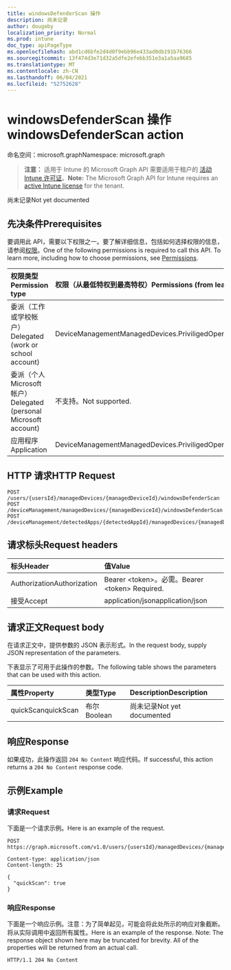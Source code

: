 ```yaml
---
title: windowsDefenderScan 操作
description: 尚未记录
author: dougeby
localization_priority: Normal
ms.prod: intune
doc_type: apiPageType
ms.openlocfilehash: abd1cd6bfe2d4d0f9ebb96e433ad0db191b76366
ms.sourcegitcommit: 13f474d3e71d32a5dfe2efebb351e3a1a5aa9685
ms.translationtype: MT
ms.contentlocale: zh-CN
ms.lasthandoff: 06/04/2021
ms.locfileid: "52752628"
---
```

# <a name="windowsdefenderscan-action"></a><span data-ttu-id="72d46-103">windowsDefenderScan 操作</span><span class="sxs-lookup"><span data-stu-id="72d46-103">windowsDefenderScan action</span></span>

<span data-ttu-id="72d46-104">命名空间：microsoft.graph</span><span class="sxs-lookup"><span data-stu-id="72d46-104">Namespace: microsoft.graph</span></span>

> <span data-ttu-id="72d46-105">**注意：** 适用于 Intune 的 Microsoft Graph API 需要适用于租户的 [活动 Intune 许可证](https://go.microsoft.com/fwlink/?linkid=839381)。</span><span class="sxs-lookup"><span data-stu-id="72d46-105">**Note:** The Microsoft Graph API for Intune requires an [active Intune license](https://go.microsoft.com/fwlink/?linkid=839381) for the tenant.</span></span>

<span data-ttu-id="72d46-106">尚未记录</span><span class="sxs-lookup"><span data-stu-id="72d46-106">Not yet documented</span></span>

## <a name="prerequisites"></a><span data-ttu-id="72d46-107">先决条件</span><span class="sxs-lookup"><span data-stu-id="72d46-107">Prerequisites</span></span>
<span data-ttu-id="72d46-p101">要调用此 API，需要以下权限之一。要了解详细信息，包括如何选择权限的信息，请参阅[权限](/graph/permissions-reference)。</span><span class="sxs-lookup"><span data-stu-id="72d46-p101">One of the following permissions is required to call this API. To learn more, including how to choose permissions, see [Permissions](/graph/permissions-reference).</span></span>

|<span data-ttu-id="72d46-110">权限类型</span><span class="sxs-lookup"><span data-stu-id="72d46-110">Permission type</span></span>|<span data-ttu-id="72d46-111">权限（从最低特权到最高特权）</span><span class="sxs-lookup"><span data-stu-id="72d46-111">Permissions (from least to most privileged)</span></span>|
|:---|:---|
|<span data-ttu-id="72d46-112">委派（工作或学校帐户）</span><span class="sxs-lookup"><span data-stu-id="72d46-112">Delegated (work or school account)</span></span>|<span data-ttu-id="72d46-113">DeviceManagementManagedDevices.PriviligedOperation.All</span><span class="sxs-lookup"><span data-stu-id="72d46-113">DeviceManagementManagedDevices.PriviligedOperation.All</span></span>|
|<span data-ttu-id="72d46-114">委派（个人 Microsoft 帐户）</span><span class="sxs-lookup"><span data-stu-id="72d46-114">Delegated (personal Microsoft account)</span></span>|<span data-ttu-id="72d46-115">不支持。</span><span class="sxs-lookup"><span data-stu-id="72d46-115">Not supported.</span></span>|
|<span data-ttu-id="72d46-116">应用程序</span><span class="sxs-lookup"><span data-stu-id="72d46-116">Application</span></span>|<span data-ttu-id="72d46-117">DeviceManagementManagedDevices.PriviligedOperation.All</span><span class="sxs-lookup"><span data-stu-id="72d46-117">DeviceManagementManagedDevices.PriviligedOperation.All</span></span>|

## <a name="http-request"></a><span data-ttu-id="72d46-118">HTTP 请求</span><span class="sxs-lookup"><span data-stu-id="72d46-118">HTTP Request</span></span>
<!-- {
  "blockType": "ignored"
}
-->
``` http
POST /users/{usersId}/managedDevices/{managedDeviceId}/windowsDefenderScan
POST /deviceManagement/managedDevices/{managedDeviceId}/windowsDefenderScan
POST /deviceManagement/detectedApps/{detectedAppId}/managedDevices/{managedDeviceId}/windowsDefenderScan
```

## <a name="request-headers"></a><span data-ttu-id="72d46-119">请求标头</span><span class="sxs-lookup"><span data-stu-id="72d46-119">Request headers</span></span>
|<span data-ttu-id="72d46-120">标头</span><span class="sxs-lookup"><span data-stu-id="72d46-120">Header</span></span>|<span data-ttu-id="72d46-121">值</span><span class="sxs-lookup"><span data-stu-id="72d46-121">Value</span></span>|
|:---|:---|
|<span data-ttu-id="72d46-122">Authorization</span><span class="sxs-lookup"><span data-stu-id="72d46-122">Authorization</span></span>|<span data-ttu-id="72d46-123">Bearer &lt;token&gt;。必需。</span><span class="sxs-lookup"><span data-stu-id="72d46-123">Bearer &lt;token&gt; Required.</span></span>|
|<span data-ttu-id="72d46-124">接受</span><span class="sxs-lookup"><span data-stu-id="72d46-124">Accept</span></span>|<span data-ttu-id="72d46-125">application/json</span><span class="sxs-lookup"><span data-stu-id="72d46-125">application/json</span></span>|

## <a name="request-body"></a><span data-ttu-id="72d46-126">请求正文</span><span class="sxs-lookup"><span data-stu-id="72d46-126">Request body</span></span>
<span data-ttu-id="72d46-127">在请求正文中，提供参数的 JSON 表示形式。</span><span class="sxs-lookup"><span data-stu-id="72d46-127">In the request body, supply JSON representation of the parameters.</span></span>

<span data-ttu-id="72d46-128">下表显示了可用于此操作的参数。</span><span class="sxs-lookup"><span data-stu-id="72d46-128">The following table shows the parameters that can be used with this action.</span></span>

|<span data-ttu-id="72d46-129">属性</span><span class="sxs-lookup"><span data-stu-id="72d46-129">Property</span></span>|<span data-ttu-id="72d46-130">类型</span><span class="sxs-lookup"><span data-stu-id="72d46-130">Type</span></span>|<span data-ttu-id="72d46-131">Description</span><span class="sxs-lookup"><span data-stu-id="72d46-131">Description</span></span>|
|:---|:---|:---|
|<span data-ttu-id="72d46-132">quickScan</span><span class="sxs-lookup"><span data-stu-id="72d46-132">quickScan</span></span>|<span data-ttu-id="72d46-133">布尔</span><span class="sxs-lookup"><span data-stu-id="72d46-133">Boolean</span></span>|<span data-ttu-id="72d46-134">尚未记录</span><span class="sxs-lookup"><span data-stu-id="72d46-134">Not yet documented</span></span>|



## <a name="response"></a><span data-ttu-id="72d46-135">响应</span><span class="sxs-lookup"><span data-stu-id="72d46-135">Response</span></span>
<span data-ttu-id="72d46-136">如果成功，此操作返回 `204 No Content` 响应代码。</span><span class="sxs-lookup"><span data-stu-id="72d46-136">If successful, this action returns a `204 No Content` response code.</span></span>

## <a name="example"></a><span data-ttu-id="72d46-137">示例</span><span class="sxs-lookup"><span data-stu-id="72d46-137">Example</span></span>

### <a name="request"></a><span data-ttu-id="72d46-138">请求</span><span class="sxs-lookup"><span data-stu-id="72d46-138">Request</span></span>
<span data-ttu-id="72d46-139">下面是一个请求示例。</span><span class="sxs-lookup"><span data-stu-id="72d46-139">Here is an example of the request.</span></span>
``` http
POST https://graph.microsoft.com/v1.0/users/{usersId}/managedDevices/{managedDeviceId}/windowsDefenderScan

Content-type: application/json
Content-length: 25

{
  "quickScan": true
}
```

### <a name="response"></a><span data-ttu-id="72d46-140">响应</span><span class="sxs-lookup"><span data-stu-id="72d46-140">Response</span></span>
<span data-ttu-id="72d46-p102">下面是一个响应示例。注意：为了简单起见，可能会将此处所示的响应对象截断。将从实际调用中返回所有属性。</span><span class="sxs-lookup"><span data-stu-id="72d46-p102">Here is an example of the response. Note: The response object shown here may be truncated for brevity. All of the properties will be returned from an actual call.</span></span>
``` http
HTTP/1.1 204 No Content
```




